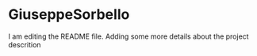 # GiuseppeSorbello
I am editing the README file. Adding some more details about the project descrition

